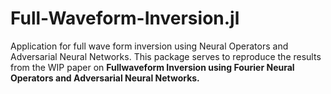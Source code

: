 # Full-Waveform-Inversion.jl
Application for full wave form inversion using Neural Operators and Adversarial Neural Networks.
This package serves to reproduce the results from the WIP paper on **Fullwaveform Inversion using Fourier Neural Operators and Adversarial Neural Networks.**
